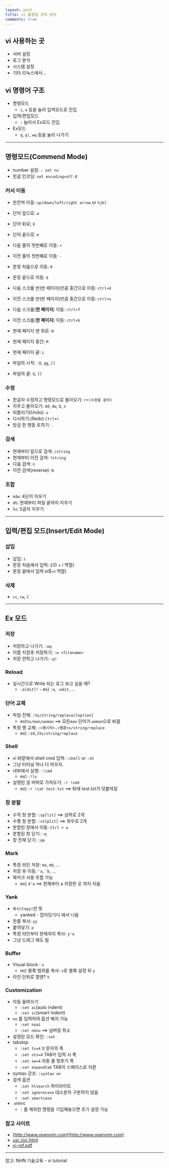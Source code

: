 ```yaml
---
layout: post
title: vi 활용법 강의 정리
comments: true
---
```


## vi 사용하는 곳

* 서버 설정
* 로그 분석
* 시스템 설정
* 기타 리눅스에서...

## vi 명령어 구조

* 명령모드
    * `i`, `a` 등을 눌러 입력모드로 진입
* 입력/편집모드
    * `:` 눌러서 Ex모드 진입
* Ex모드
    * `q`, `q!`, `wq` 등을 눌러 나가기

---

## 명령모드(Commend Mode)

* number 설정: `: set nu`
* 한글 인코딩: `set encoding=utf-8`

### 커서 이동

* 한칸씩 이동: `up/down/left/right arrow` or `hjkl`
* 단어 앞으로: `w`
* 단어 뒤로; `b`
* 단어 끝으로: `e`<br>

* 다음 줄의 첫번째로 이동: `+`
* 이전 줄의 첫번째로 이동: `-`
* 문장 처음으로 이동: `0`
* 문장 끝으로 이동: `$`<br>

* 다음 스크롤 반(반 페이지)만큼 중간으로 이동: `ctrl+d`
* 이전 스크롤 반(반 페이지)만큼 중간으로 이동: `ctrl+u`
* 다음 스크롤(**한 페이지**) 이동: `ctrl+f`
* 이전 스크롤(**한 페이지**) 이동: `ctrl+b`<br>

* 현재 페이지 맨 위로: `H`
* 현재 페이지 중간: `M`
* 현재 페이지 끝: `L`<br>

* 파일의 시작: `:0`, `gg`, `[[`
* 파일의 끝: `G`, `]]`

### 수정

* 한글자 수정하고 명령모드로 돌아오기: `r+(수정할 문자)`
* 지우고 돌아오기: `dd`, `dw`, `D`, `x`
* 되돌리기(Undo): `u`
* 다시하기:(Redo) `Ctrl+r`
* 방금 한 행동 또하기: `.`

### 검색

* 현재부터 앞으로 검색: `/string`
* 현재부터 이전 검색: `?string`
* 다음 검색: `n`
* 이전 검색(reverse): `N`

### 조합

* `4dw`: 4단어 지우기
* `dG`: 현재부터 파일 끝까지 지우기
* `5x`: 5글자 지우기

---

## 입력/편집 모드(Insert/Edit Mode)

### 삽입

* 삽입: `i`
* 문장 처음에서 입력: `I`(0 + i 역할)
* 문장 끝에서 입력 `A`($+i 역할)

### 삭제

* `cc`, `cw`, `C`

---

## Ex 모드

### 저장

* 저장하고 나가기: `:wq`
* 이름 지정후 저장하기: `:w <filename>`
* 저장 안하고 나가기: `:q!`

### Reload

* 실시간으로 Write 되는 로그 보고 싶을 때?
    * `:e[dit]!` \- ex\) `:e`, `:edit`, ...

### 단어 교체

* 파일 전체: `:%s/string/replace/[option]`
    * ex)`%s/man/woman` ==> 모든`man` 단어가 `woman`으로 바뀜
* 특정 행 교체: `:<행시작>,<행끝>s/string/replace`
    * ex) `:10,25s/string/replace`

### Shell

* vi 바깥에서 shell cmd 입력: `:shell` or `:sh`
* 그냥 터미널 하나 더 띄우자.
* 내부에서 실행: `:!cmd`
    * ex) `:!ls`
* 실행된 걸 버퍼로 가져오기: `:r !cmd`
    * ex) `:r !cat test.txt` ==> 뒤에 test.txt가 덧붙여짐

### 창 분할

* 수직 창 분할: `:sp[lit]` ==> 상하로 2개
* 수평 창 분할: `:vs[plit]` ==> 좌우로 2개
* 분할된 창에서 이동: `Ctrl + w`
* 분할된 창 닫기: `:q`
* 창 전체 닫기: `:qa`

### Mark

* 특정 라인 저장: `ma`, `mb`, ...
* 저장 후 이동: `'a`, `'b`, ...
* 북마크 사용 조합 가능
    * ex) `d'a` ==> 현재부터 a 저장한 곳 까지 지움

### Yank

* `복사(Copy)`란 뜻
    * yanked - 잡아당기다 에서 나옴
* 한줄 복사: `yy`
* 붙여넣기: `p`
* 특정 라인부터 현재까지 복사: `y'a`
* 그냥 드래그 해도 됨

### Buffer

* Visual block : `v`
    * ex) 블록 범위를 복사: `v`로 블록 설정 뒤 `y`
* 라인 단위로 할땐? `V`

### Customization

* 자동 들여쓰기
    * `:set ai`(auto indent)
    * `:set si`(smart indent)
* `no` 를 입력하여 옵션 해지 가능
    * `:set noai`
    * `:set nonu` ==> 넘버링 취소
* 설정된 모드 확인: `:set`
* tabstop
    * `:set ts=4` \t 문자의 폭
    * `:set sts=4` TAB키 입력 시 폭
    * `:set sw=4` 자동 줄 맞추기 폭
    * `:set expandtab` TAB이 스페이스로 치환
* syntax 강조: `:syntax on`
* 검색 옵션
    * `:set hlsearch` 하이라이트
    * `:set ignorecase` 대소문자 구분하지 않음
    * `:set smartcase`
* .vimrc
    * `:` 를 제외한 명령을 기입해놓으면 초기 설정 가능

### 참고 사이트

* [http://www.openvim.com](http://www.openvim.com)
* [usr\_toc.html](http://vimdoc.sourceforge.net/htmldoc/usr\_toc.html)
* [vi-ref.pdf](http://web.mit.edu/merolish/Public/vi-ref.pdf)

---
참고: NHN 기술교육 - vi tutorial